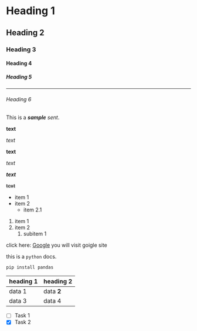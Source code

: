 # Heading 1
## Heading 2
### Heading 3
#### Heading 4
##### Heading 5

---

###### Heading 6

This is a ***sample*** *sent*.

**text**

*text*

__text__

_text_

___text___

~~text~~

- item 1
- item 2
    - item 2.1

1. item 1
2. item 2
    1. subitem 1

click here: [Google](https://www.google.com) you will visit goigle site

this is a `python` docs.

```
pip install pandas
```

|heading 1| heading 2|
|---------|----------|
| data 1| data __2__|
| data 3 | data 4|

- [ ] Task 1
- [x] Task 2
